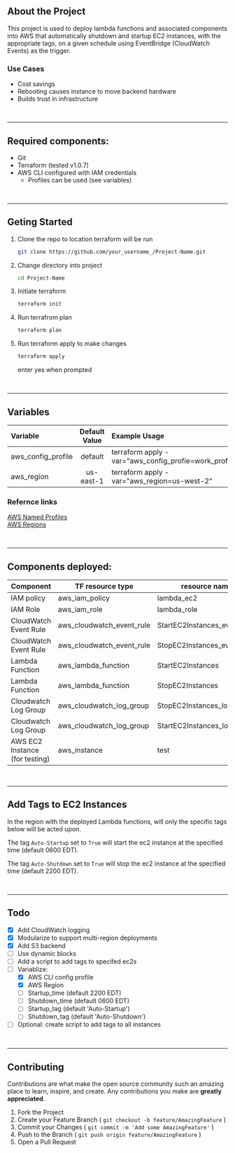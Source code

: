 
<!-- TABLE OF CONTENTS -->

## About the Project
This project is used to deploy lambda functions and associated components into AWS that automatically shutdown and startup EC2 instances, with the appropriate tags, on a given schedule using EventBridge (CloudWatch Events) as the trigger.

### Use Cases
- Cost savings
- Rebooting causes instance to move backend hardware
- Builds trust in infrastructure

</br>

---
## Required components:
- Git
- Terraform (tested v1.0.7)
- AWS CLI configured with IAM credentials
	- Profiles can be used (see variables)

</br>  

---
## Geting Started

1. Clone the repo to location terraform will be run
	 ```sh
	 git clone https://github.com/your_username_/Project-Name.git
	 ```

1. Change directory into project
	 ```sh
	 cd Project-Name
	 ```

2. Initiate terraform 
	 ```sh
	 terraform init
	 ```

3. Run terrafrom plan
	 ```sh
	 terraform plan
	 ```

4. Run terraform apply to make changes
	 ```sh
	 terraform apply
	 ``` 
	 enter yes when prompted

</br>

---
## Variables

| Variable            | Default Value   | Example Usage                                         |
| :---                | :---:           | :---                                                  |
| aws_config_profile  | default         | terraform apply -var="aws_config_profie=work_profile" |
| aws_region          | us-east-1       | terraform apply -var="aws_region=us-west-2"           |

### Refernce links
[AWS Named Profiles](https://docs.aws.amazon.com/cli/latest/userguide/cli-configure-profiles.html)  
[AWS Regions](https://docs.aws.amazon.com/AmazonRDS/latest/UserGuide/Concepts.RegionsAndAvailabilityZones.html#Concepts.RegionsAndAvailabilityZones.Regions)


</br>

---
## Components deployed:
| Component | TF resource type| resource name |
|---|---|---|
| IAM policy | aws_iam_policy  | lambda_ec2  |
| IAM Role   | aws_iam_role    | lambda_role |
| CloudWatch Event Rule  | aws_cloudwatch_event_rule | StartEC2Instances_event_rule  |
| CloudWatch Event Rule  | aws_cloudwatch_event_rule | StopEC2Instances_event_rule  |
| Lambda Function | aws_lambda_function | StartEC2Instances  |
| Lambda Function | aws_lambda_function | StopEC2Instances  |
| Cloudwatch Log Group | aws_cloudwatch_log_group | StopEC2Instances_log_group |
| Cloudwatch Log Group | aws_cloudwatch_log_group | StartEC2Instances_log_group |
| AWS EC2 Instance (for testing) | aws_instance | test |

</br>

---
## Add Tags to EC2 Instances

In the region with the deployed Lambda functions, will only the specific tags below will be acted upon.

The tag `Auto-Startup` set to `True`  will start the ec2 instance at the specified time (default 0600 EDT).

The tag `Auto-Shutdown` set to `True`  will stop the ec2 instance at the specified time (default 2200 EDT).

</br>

---
## Todo
- [X] Add CloudWatch logging
- [X] Modularize to support multi-region deployments
- [X] Add S3 backend
- [ ] Use dynamic blocks
- [ ] Add a script to add tags to specifed ec2s
- [ ] Variablize:
	- [X] AWS CLI config profile
	- [X] AWS Region
	- [ ] Startup_time (default 2200 EDT)
	- [ ] Shutdown_time (default 0600 EDT)
	- [ ] Startup_tag (default 'Auto-Startup')
	- [ ] Shutdown_tag (default 'Auto-Shutdown')
- [ ] Optional: create script to add tags to all instances

</br>

---
## Contributing

Contributions are what make the open source community such an amazing place to learn, inspire, and create. Any contributions you make are **greatly appreciated**.

1. Fork the Project
2. Create your Feature Branch ( `git checkout -b feature/AmazingFeature` )
3. Commit your Changes ( `git commit -m 'Add some AmazingFeature'` )
4. Push to the Branch ( `git push origin feature/AmazingFeature` )
5. Open a Pull Request